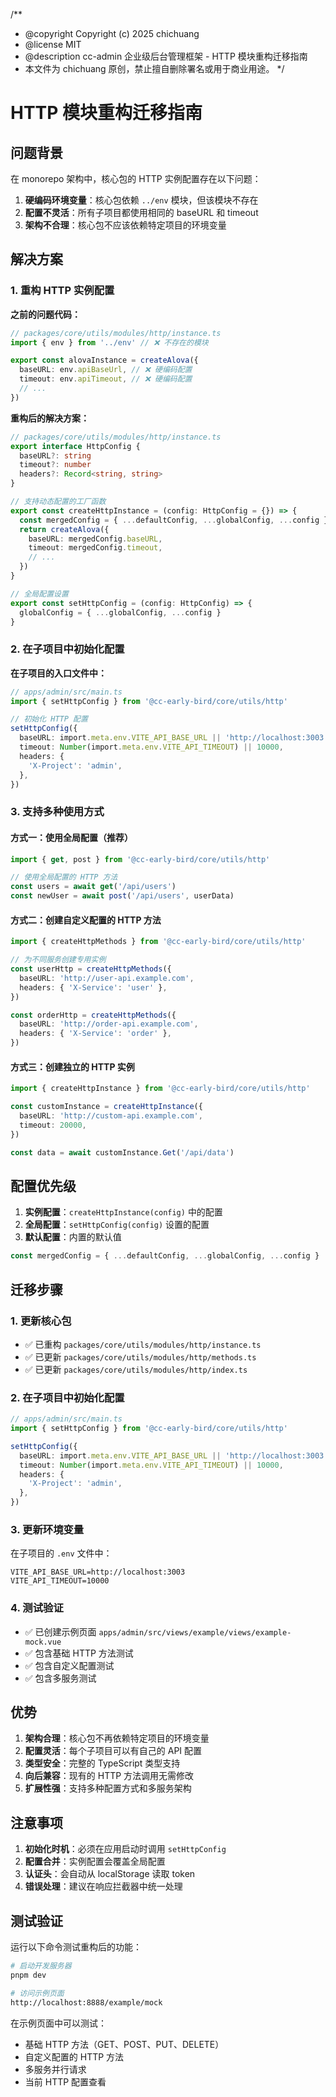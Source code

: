 /\*\*

- @copyright Copyright (c) 2025 chichuang
- @license MIT
- @description cc-admin 企业级后台管理框架 - HTTP 模块重构迁移指南
- 本文件为 chichuang 原创，禁止擅自删除署名或用于商业用途。
  \*/

# HTTP 模块重构迁移指南

## 问题背景

在 monorepo 架构中，核心包的 HTTP 实例配置存在以下问题：

1. **硬编码环境变量**：核心包依赖 `../env` 模块，但该模块不存在
2. **配置不灵活**：所有子项目都使用相同的 baseURL 和 timeout
3. **架构不合理**：核心包不应该依赖特定项目的环境变量

## 解决方案

### 1. 重构 HTTP 实例配置

**之前的问题代码：**

```typescript
// packages/core/utils/modules/http/instance.ts
import { env } from '../env' // ❌ 不存在的模块

export const alovaInstance = createAlova({
  baseURL: env.apiBaseUrl, // ❌ 硬编码配置
  timeout: env.apiTimeout, // ❌ 硬编码配置
  // ...
})
```

**重构后的解决方案：**

```typescript
// packages/core/utils/modules/http/instance.ts
export interface HttpConfig {
  baseURL?: string
  timeout?: number
  headers?: Record<string, string>
}

// 支持动态配置的工厂函数
export const createHttpInstance = (config: HttpConfig = {}) => {
  const mergedConfig = { ...defaultConfig, ...globalConfig, ...config }
  return createAlova({
    baseURL: mergedConfig.baseURL,
    timeout: mergedConfig.timeout,
    // ...
  })
}

// 全局配置设置
export const setHttpConfig = (config: HttpConfig) => {
  globalConfig = { ...globalConfig, ...config }
}
```

### 2. 在子项目中初始化配置

**在子项目的入口文件中：**

```typescript
// apps/admin/src/main.ts
import { setHttpConfig } from '@cc-early-bird/core/utils/http'

// 初始化 HTTP 配置
setHttpConfig({
  baseURL: import.meta.env.VITE_API_BASE_URL || 'http://localhost:3003',
  timeout: Number(import.meta.env.VITE_API_TIMEOUT) || 10000,
  headers: {
    'X-Project': 'admin',
  },
})
```

### 3. 支持多种使用方式

#### 方式一：使用全局配置（推荐）

```typescript
import { get, post } from '@cc-early-bird/core/utils/http'

// 使用全局配置的 HTTP 方法
const users = await get('/api/users')
const newUser = await post('/api/users', userData)
```

#### 方式二：创建自定义配置的 HTTP 方法

```typescript
import { createHttpMethods } from '@cc-early-bird/core/utils/http'

// 为不同服务创建专用实例
const userHttp = createHttpMethods({
  baseURL: 'http://user-api.example.com',
  headers: { 'X-Service': 'user' },
})

const orderHttp = createHttpMethods({
  baseURL: 'http://order-api.example.com',
  headers: { 'X-Service': 'order' },
})
```

#### 方式三：创建独立的 HTTP 实例

```typescript
import { createHttpInstance } from '@cc-early-bird/core/utils/http'

const customInstance = createHttpInstance({
  baseURL: 'http://custom-api.example.com',
  timeout: 20000,
})

const data = await customInstance.Get('/api/data')
```

## 配置优先级

1. **实例配置**：`createHttpInstance(config)` 中的配置
2. **全局配置**：`setHttpConfig(config)` 设置的配置
3. **默认配置**：内置的默认值

```typescript
const mergedConfig = { ...defaultConfig, ...globalConfig, ...config }
```

## 迁移步骤

### 1. 更新核心包

- ✅ 已重构 `packages/core/utils/modules/http/instance.ts`
- ✅ 已更新 `packages/core/utils/modules/http/methods.ts`
- ✅ 已更新 `packages/core/utils/modules/http/index.ts`

### 2. 在子项目中初始化配置

```typescript
// apps/admin/src/main.ts
import { setHttpConfig } from '@cc-early-bird/core/utils/http'

setHttpConfig({
  baseURL: import.meta.env.VITE_API_BASE_URL || 'http://localhost:3003',
  timeout: Number(import.meta.env.VITE_API_TIMEOUT) || 10000,
  headers: {
    'X-Project': 'admin',
  },
})
```

### 3. 更新环境变量

在子项目的 `.env` 文件中：

```env
VITE_API_BASE_URL=http://localhost:3003
VITE_API_TIMEOUT=10000
```

### 4. 测试验证

- ✅ 已创建示例页面 `apps/admin/src/views/example/views/example-mock.vue`
- ✅ 包含基础 HTTP 方法测试
- ✅ 包含自定义配置测试
- ✅ 包含多服务测试

## 优势

1. **架构合理**：核心包不再依赖特定项目的环境变量
2. **配置灵活**：每个子项目可以有自己的 API 配置
3. **类型安全**：完整的 TypeScript 类型支持
4. **向后兼容**：现有的 HTTP 方法调用无需修改
5. **扩展性强**：支持多种配置方式和多服务架构

## 注意事项

1. **初始化时机**：必须在应用启动时调用 `setHttpConfig`
2. **配置合并**：实例配置会覆盖全局配置
3. **认证头**：会自动从 localStorage 读取 token
4. **错误处理**：建议在响应拦截器中统一处理

## 测试验证

运行以下命令测试重构后的功能：

```bash
# 启动开发服务器
pnpm dev

# 访问示例页面
http://localhost:8888/example/mock
```

在示例页面中可以测试：

- 基础 HTTP 方法（GET、POST、PUT、DELETE）
- 自定义配置的 HTTP 方法
- 多服务并行请求
- 当前 HTTP 配置查看

